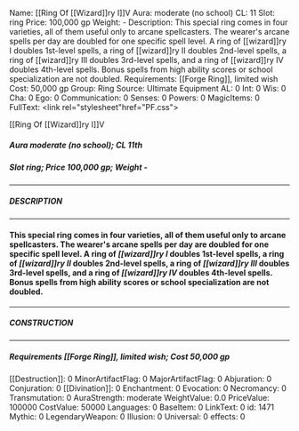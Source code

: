 Name: [[Ring Of [[Wizard]]ry I]]V
Aura: moderate (no school)
CL: 11
Slot: ring
Price: 100,000 gp
Weight: -
Description: This special ring comes in four varieties, all of them useful only to arcane spellcasters. The wearer's arcane spells per day are doubled for one specific spell level. A ring of [[wizard]]ry I doubles 1st-level spells, a ring of [[wizard]]ry II doubles 2nd-level spells, a ring of [[wizard]]ry III doubles 3rd-level spells, and a ring of [[wizard]]ry IV doubles 4th-level spells. Bonus spells from high ability scores or school specialization are not doubled.
Requirements: [[Forge Ring]], limited wish
Cost: 50,000 gp
Group: Ring
Source: Ultimate Equipment
AL: 0
Int: 0
Wis: 0
Cha: 0
Ego: 0
Communication: 0
Senses: 0
Powers: 0
MagicItems: 0
FullText: <link rel="stylesheet"href="PF.css"><div class="heading"><p class="alignleft">[[Ring Of [[Wizard]]ry I]]V</p><div style="clear: both;"></div></div><div><h5><b>Aura </b>moderate (no school); <b>CL </b>11th</h5><h5><b>Slot </b>ring; <b>Price </b>100,000 gp; <b>Weight </b>-</h5></div><hr/><div><h5><b>DESCRIPTION</b></h5></div><hr/><div><h4><p>This special ring comes in four varieties, all of them useful only to arcane spellcasters. The wearer's arcane spells per day are doubled for one specific spell level. A ring of <i>[[wizard]]ry I</i> doubles 1st-level spells, a ring of <i>[[wizard]]ry II</i> doubles 2nd-level spells, a ring of <i>[[wizard]]ry III</i> doubles 3rd-level spells, and a ring of <i>[[wizard]]ry IV</i> doubles 4th-level spells. Bonus spells from high ability scores or school specialization are not doubled.</p></h4></div><hr/><div><h5><b>CONSTRUCTION</b></h5></div><hr/><div><h5><b>Requirements </b>[[Forge Ring]], <i>limited wish</i>; <b>Cost </b>50,000 gp</h5></div>
[[Destruction]]: 0
MinorArtifactFlag: 0
MajorArtifactFlag: 0
Abjuration: 0
Conjuration: 0
[[Divination]]: 0
Enchantment: 0
Evocation: 0
Necromancy: 0
Transmutation: 0
AuraStrength: moderate
WeightValue: 0.0
PriceValue: 100000
CostValue: 50000
Languages: 0
BaseItem: 0
LinkText: 0
id: 1471
Mythic: 0
LegendaryWeapon: 0
Illusion: 0
Universal: 0
effects: 0
